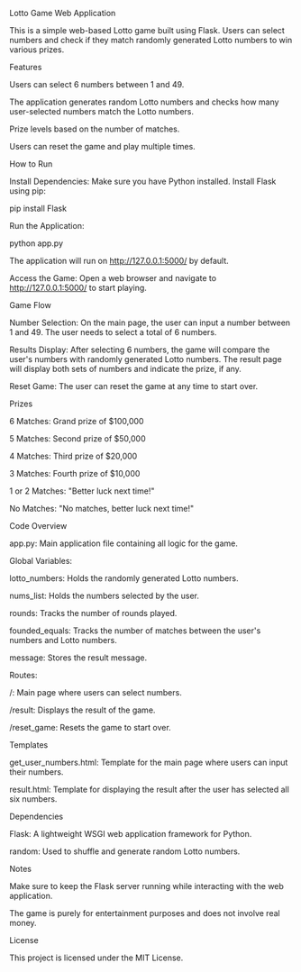 Lotto Game Web Application

This is a simple web-based Lotto game built using Flask. Users can select numbers and check if they match randomly generated Lotto numbers to win various prizes.

Features

Users can select 6 numbers between 1 and 49.

The application generates random Lotto numbers and checks how many user-selected numbers match the Lotto numbers.

Prize levels based on the number of matches.

Users can reset the game and play multiple times.

How to Run

Install Dependencies: Make sure you have Python installed. Install Flask using pip:

pip install Flask

Run the Application:

python app.py

The application will run on http://127.0.0.1:5000/ by default.

Access the Game: Open a web browser and navigate to http://127.0.0.1:5000/ to start playing.

Game Flow

Number Selection: On the main page, the user can input a number between 1 and 49. The user needs to select a total of 6 numbers.

Results Display: After selecting 6 numbers, the game will compare the user's numbers with randomly generated Lotto numbers. The result page will display both sets of numbers and indicate the prize, if any.

Reset Game: The user can reset the game at any time to start over.

Prizes

6 Matches: Grand prize of $100,000

5 Matches: Second prize of $50,000

4 Matches: Third prize of $20,000

3 Matches: Fourth prize of $10,000

1 or 2 Matches: "Better luck next time!"

No Matches: "No matches, better luck next time!"

Code Overview

app.py: Main application file containing all logic for the game.

Global Variables:

lotto_numbers: Holds the randomly generated Lotto numbers.

nums_list: Holds the numbers selected by the user.

rounds: Tracks the number of rounds played.

founded_equals: Tracks the number of matches between the user's numbers and Lotto numbers.

message: Stores the result message.

Routes:

/: Main page where users can select numbers.

/result: Displays the result of the game.

/reset_game: Resets the game to start over.

Templates

get_user_numbers.html: Template for the main page where users can input their numbers.

result.html: Template for displaying the result after the user has selected all six numbers.

Dependencies

Flask: A lightweight WSGI web application framework for Python.

random: Used to shuffle and generate random Lotto numbers.

Notes

Make sure to keep the Flask server running while interacting with the web application.

The game is purely for entertainment purposes and does not involve real money.

License

This project is licensed under the MIT License.